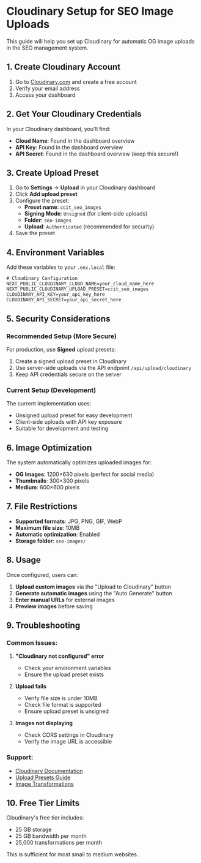 # Cloudinary Setup for SEO Image Uploads

This guide will help you set up Cloudinary for automatic OG image uploads in the SEO management system.

## 1. Create Cloudinary Account

1. Go to [Cloudinary.com](https://cloudinary.com) and create a free account
2. Verify your email address
3. Access your dashboard

## 2. Get Your Cloudinary Credentials

In your Cloudinary dashboard, you'll find:

- **Cloud Name**: Found in the dashboard overview
- **API Key**: Found in the dashboard overview  
- **API Secret**: Found in the dashboard overview (keep this secure!)

## 3. Create Upload Preset

1. Go to **Settings** → **Upload** in your Cloudinary dashboard
2. Click **Add upload preset**
3. Configure the preset:
   - **Preset name**: `ccit_seo_images`
   - **Signing Mode**: `Unsigned` (for client-side uploads)
   - **Folder**: `seo-images`
   - **Upload**: `Authenticated` (recommended for security)
4. Save the preset

## 4. Environment Variables

Add these variables to your `.env.local` file:

```env
# Cloudinary Configuration
NEXT_PUBLIC_CLOUDINARY_CLOUD_NAME=your_cloud_name_here
NEXT_PUBLIC_CLOUDINARY_UPLOAD_PRESET=ccit_seo_images
CLOUDINARY_API_KEY=your_api_key_here
CLOUDINARY_API_SECRET=your_api_secret_here
```

## 5. Security Considerations

### Recommended Setup (More Secure)
For production, use **Signed** upload presets:

1. Create a signed upload preset in Cloudinary
2. Use server-side uploads via the API endpoint `/api/upload/cloudinary`
3. Keep API credentials secure on the server

### Current Setup (Development)
The current implementation uses:
- Unsigned upload preset for easy development
- Client-side uploads with API key exposure
- Suitable for development and testing

## 6. Image Optimization

The system automatically optimizes uploaded images for:
- **OG Images**: 1200×630 pixels (perfect for social media)
- **Thumbnails**: 300×300 pixels
- **Medium**: 600×600 pixels

## 7. File Restrictions

- **Supported formats**: JPG, PNG, GIF, WebP
- **Maximum file size**: 10MB
- **Automatic optimization**: Enabled
- **Storage folder**: `seo-images/`

## 8. Usage

Once configured, users can:

1. **Upload custom images** via the "Upload to Cloudinary" button
2. **Generate automatic images** using the "Auto Generate" button
3. **Enter manual URLs** for external images
4. **Preview images** before saving

## 9. Troubleshooting

### Common Issues:

1. **"Cloudinary not configured" error**
   - Check your environment variables
   - Ensure the upload preset exists

2. **Upload fails**
   - Verify file size is under 10MB
   - Check file format is supported
   - Ensure upload preset is unsigned

3. **Images not displaying**
   - Check CORS settings in Cloudinary
   - Verify the image URL is accessible

### Support:

- [Cloudinary Documentation](https://cloudinary.com/documentation)
- [Upload Presets Guide](https://cloudinary.com/documentation/upload_presets)
- [Image Transformations](https://cloudinary.com/documentation/image_transformations)

## 10. Free Tier Limits

Cloudinary's free tier includes:
- 25 GB storage
- 25 GB bandwidth per month
- 25,000 transformations per month

This is sufficient for most small to medium websites.
